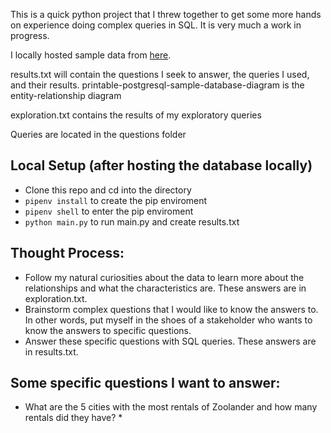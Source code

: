 This is a quick python project that I threw together to get some more hands on experience doing complex queries in SQL. It is very much a work in progress.

I locally hosted sample data from [here](https://www.postgresqltutorial.com/postgresql-sample-database/).

results.txt will contain the questions I seek to answer, the queries I used, and their results. printable-postgresql-sample-database-diagram is the entity-relationship diagram

exploration.txt contains the results of my exploratory queries

Queries are located in the questions folder

## Local Setup (after hosting the database locally)
* Clone this repo and cd into the directory
* `pipenv install` to create the pip enviroment
* `pipenv shell` to enter the pip enviroment
* `python main.py` to run main.py and create results.txt

## Thought Process:
* Follow my natural curiosities about the data to learn more about the relationships and what the characteristics are. These answers are in exploration.txt.
* Brainstorm complex questions that I would like to know the answers to. In other words, put myself in the shoes of a stakeholder who wants to know the answers to specific questions.
* Answer these specific questions with SQL queries. These answers are in results.txt.

## Some specific questions I want to answer:
* What are the 5 cities with the most rentals of Zoolander and how many rentals did they have?
    * 
